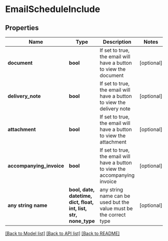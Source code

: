 # EmailScheduleInclude


## Properties
Name | Type | Description | Notes
------------ | ------------- | ------------- | -------------
**document** | **bool** | If set to true, the email will have a button to view the document | [optional] 
**delivery_note** | **bool** | If set to true, the email will have a button to view the delivery note | [optional] 
**attachment** | **bool** | If set to true, the email will have a button to view the attachment | [optional] 
**accompanying_invoice** | **bool** | If set to true, the email will have a button to view the accompanying invoice | [optional] 
**any string name** | **bool, date, datetime, dict, float, int, list, str, none_type** | any string name can be used but the value must be the correct type | [optional]

[[Back to Model list]](../README.md#documentation-for-models) [[Back to API list]](../README.md#documentation-for-api-endpoints) [[Back to README]](../README.md)



